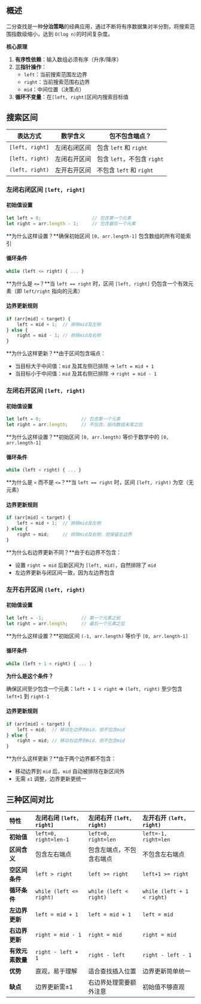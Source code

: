 ## 概述

二分查找是一种**分治策略**的经典应用，通过不断将有序数据集对半分割，将搜索范围指数级缩小，达到 `O(log n)`的时间复杂度。

**核心原理**

1. **有序性依赖**：输入数组必须有序（升序/降序）
2. **三指针操作**：
   - `left`：当前搜索范围左边界
   - `right`：当前搜索范围右边界
   - `mid`：中间位置（决策点）
3. **循环不变量**：在`[left, right]`区间内搜索目标值

## 搜索区间

| 表达方式        | 数学含义     | 包不包含端点？              |
| --------------- | ------------ | --------------------------- |
| `[left, right]` | 左闭右闭区间 | 包含 `left` 和 `right`      |
| `[left, right)` | 左闭右开区间 | 包含 `left`，不包含 `right` |
| `(left, right)` | 左开右开区间 | 不包含 `left` 和 `right`    |

### 左闭右闭区间 `[left, right]`

#### 初始值设置

```typescript
let left = 0;                   // 包含第一个元素
let right = arr.length - 1;     // 包含最后一个元素
```

**为什么这样设置？**确保初始区间 `[0, arr.length-1]` 包含数组的所有可能索引

#### 循环条件

```typescript
while (left <= right) { ... }
```

**为什么是 `<=`？**当 `left == right` 时，区间 `[left, right]` 仍包含一个有效元素（即 `left/right` 指向的元素）

#### 边界更新规则

```typescript
if (arr[mid] < target) {
    left = mid + 1;  // 排除mid及左侧
} else {
    right = mid - 1; // 排除mid及右侧
}
```

**为什么这样更新？**由于区间包含端点：

- 当目标大于中间值：`mid` 及其左侧已排除 → `left = mid + 1`
- 当目标小于中间值：`mid` 及其右侧已排除 → `right = mid - 1`

### 左闭右开区间 `[left, right)`

#### 初始值设置

```typescript
let left = 0;               // 包含第一个元素
let right = arr.length;     // 不包含，指向数组末尾之后
```

**为什么这样设置？**初始区间 `[0, arr.length)` 等价于数学中的 `[0, arr.length-1]`

#### 循环条件

```typescript
while (left < right) { ... }
```

**为什么是 `<` 而不是 `<=`？**当 `left == right` 时，区间 `[left, right)` 为空（无元素）

#### 边界更新规则

```typescript
if (arr[mid] < target) {
    left = mid + 1;  // 排除mid及左侧
} else {
    right = mid;     // 排除mid及右侧，但保留左边界
}
```

**为什么右边界更新不同？**由于右边界不包含：

- 设置 `right = mid` 后新区间为 `[left, mid)`，自然排除了 `mid`
- 左边界更新与闭区间一致，因为左边界包含

### 左开右开区间 `(left, right)`

#### 初始值设置

```typescript
let left = -1;              // 第一个元素之前
let right = arr.length;     // 最后一个元素之后
```

**为什么这样设置？**初始区间 `(-1, arr.length)` 等价于 `[0, arr.length-1]`

#### 循环条件

```typescript
while (left + 1 < right) { ... }
```

**为什么是这个条件？**

确保区间至少包含一个元素：`left + 1 < right` ⇒ `(left, right)` 至少包含 `left+1` 到 `right-1`

#### 边界更新规则

```typescript
if (arr[mid] < target) {
    left = mid;  // 移动左边界到mid，但不包含mid
} else {
    right = mid; // 移动右边界到mid，但不包含mid
}
```

**为什么这样更新？**由于两个边界都不包含：

- 移动边界到 `mid` 后，`mid` 自动被排除在新区间外
- 无需 `±1` 调整，边界更新更统一

## 三种区间对比

| **特性**         | 左闭右闭 `[left, right]` | 左闭右开 `[left, right)` | 左开右开 `(left, right)`   |
| :--------------- | :----------------------- | :----------------------- | :------------------------- |
| **初始值**       | `left=0, right=len-1`    | `left=0, right=len`      | `left=-1, right=len`       |
| **区间含义**     | 包含左右端点             | 包含左端点，不包含右端点 | 不包含左右端点             |
| **空区间条件**   | `left > right`           | `left >= right`          | `left+1 >= right`          |
| **循环条件**     | `while (left <= right)`  | `while (left < right)`   | `while (left + 1 < right)` |
| **左边界更新**   | `left = mid + 1`         | `left = mid + 1`         | `left = mid`               |
| **右边界更新**   | `right = mid - 1`        | `right = mid`            | `right = mid`              |
| **有效元素数量** | `right - left + 1`       | `right - left`           | `right - left - 1`         |
| **优势**         | 直观，易于理解           | 适合查找插入位置         | 边界更新简单统一           |
| **缺点**         | 边界更新需±1             | 右边界处理需要额外注意   | 初始值不够直观             |